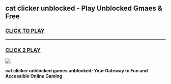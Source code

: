 
## cat clicker unblocked - Play Unblocked Gmaes & Free
<h3>
<a href="https://news.freeplayer.one?title=cat_clicker_unblocked&ref=23F">CLICK TO PLAY</a></h3>
<hr>

<h3>
<a href="https://news.freeplayer.one?title=cat_clicker_unblocked&ref=23F">CLICK 2 PLAY</a>
  
</h3>

<a href="https://news.freeplayer.one?title=cat_clicker_unblocked&ref=23F/"><img src="https://clearcache.store/games.png"></a>


**cat clicker unblocked games unblocked: Your Gateway to Fun and Accessible Online Gaming**
